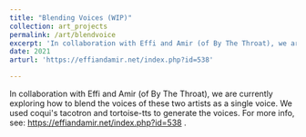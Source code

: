 ```yaml
---
title: "Blending Voices (WIP)"
collection: art_projects
permalink: /art/blendvoice
excerpt: 'In collaboration with Effi and Amir (of By The Throat), we are currently exploring how to blend the voices of these two artists as a single voice.<br/><img src='/images/blending_voices.png'>'
date: 2021
arturl: 'https://effiandamir.net/index.php?id=538'

---
```


In collaboration with Effi and Amir (of By The Throat), we are currently exploring how to blend the voices of these two artists as a single voice. We used coqui's tacotron and tortoise-tts to generate the voices. For more info, see: https://effiandamir.net/index.php?id=538 .

